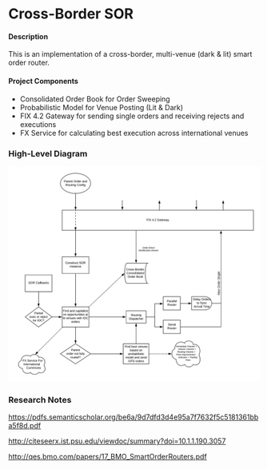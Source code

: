 # Cross-Border SOR

#### Description

This is an implementation of a cross-border, multi-venue (dark & lit) smart order router.  

#### Project Components

- Consolidated Order Book for Order Sweeping
- Probabilistic Model for Venue Posting (Lit & Dark)
- FIX 4.2 Gateway for sending single orders and receiving rejects and executions
- FX Service for calculating best execution across international venues

### High-Level Diagram

![Alt text](src/main/resources/sor.png?raw=true "Title")

### Research Notes

https://pdfs.semanticscholar.org/be6a/9d7dfd3d4e95a7f7632f5c5181361bba5f8d.pdf

http://citeseerx.ist.psu.edu/viewdoc/summary?doi=10.1.1.190.3057

 http://qes.bmo.com/papers/17_BMO_SmartOrderRouters.pdf
